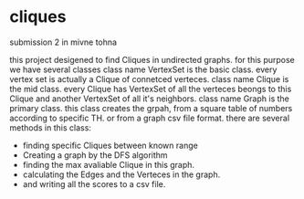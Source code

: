 # cliques
submission 2 in mivne tohna

this project desigened to find Cliques in undirected graphs.
for this purpose we have several classes
class name VertexSet is the basic class. every vertex set is actually a Clique of connetced verteces.
class name Clique is the mid class. every Clique has VertexSet of all the verteces beongs to this Clique and another VertexSet of all it's neighbors.
class name Graph is the primary class. this class creates the grpah, from a square table of numbers according to specific TH.
or from a graph csv file format.
there are several methods in this class:
- finding specific Cliques between known range
- Creating a graph by the DFS algorithm
- finding the max avaliable Clique in this graph.
- calculating the Edges and the Verteces in the graph.
- and writing all the scores to a csv file.

